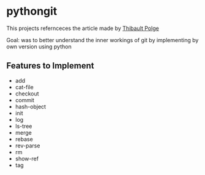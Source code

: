 # pythongit

This projects refernceces the article made by [Thibault Polge](https://wyag.thb.lt/#org947aee7)

Goal: was to better understand the inner workings of git by implementing by own version using python

## Features to Implement

- add
- cat-file
- checkout
- commit
- hash-object
- init
- log
- ls-tree
- merge
- rebase
- rev-parse
- rm
- show-ref
- tag
